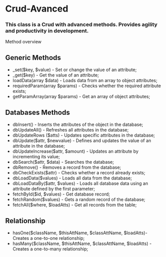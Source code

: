 # Crud-Avanced

### This class is a Crud with advanced methods. Provides agility and productivity in development.

Method overview

## Generic Methods
- _set($key, $value) - Set or change the value of an attribute;
- _get($key) - Get the value of an attribute;
- loadData(array $data) - Loads data from an array to object attributes;
- requiredParam(array $params) - Checks whether the required attribute exists;
- getParamArray(array $params) - Get an array of object attributes;

## Databases Methods
- dbInsert() - Inserts the attributes of the object in the database;
- dbUpdateAll() - Refreshes all attributes in the database;
- dbUpdateRows ($atts) - Updates specific attributes in the database;
- dbUpdate($attr, $newvalue) - Defines and updates the value of an attribute in the database;
- dbUpdateIncrease($attr, $amount) - Updates an attribute by incrementing its value;
- dbSearch($attr, $data) - Searches the database;
- dbRemove() - Removes a record from the database;
- dbCheckExists($attr) - Checks whether a record already exists;
- dbLoadData($values) - Loads all data from the database;
- dbLoadDataBy($attr, $values) - Loads all database data using an attribute defined by the first parameter;
- fetchById($id, $values) - Get database record;
- fetchRandom($values) - Gets a random record of the database;
- fetchAll($where, $loadAtts) - Get all records from the table;

## Relationship
- hasOne($className, $thisAttName, $classAttName, $loadAtts)- Creates a one-to-one relationship;
- hasMany($className, $thisAttName, $classAttName, $loadAtts) - Creates a one-to-many relationship;